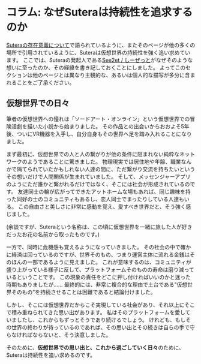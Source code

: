 # コラム: なぜSuteraは持続性を追求するのか

[Suteraの存在意義について](sutera/01-significance-of-sutera's-existence.md)で語られているように、またそのページが他の多くの場所で引用されているように、Suteraは仮想世界の持続性を強く追い求めています。
ここでは、Suteraの発起人である[See2et / しーぜっと](https://github.com/seee2et)がなぜそのような想いに至ったのか、その経緯を書き記しておくことにしました。
よってこのセクションは他のページとは異なり主観的な、あるいは個人的な描写が多分に含まれることをご了承ください。

## 仮想世界での日々

筆者の仮想世界への憧れは「ソードアート・オンライン」という仮想世界での冒険活劇を描いた小説から始まりました。
その作品との出会いからおおよそ5年後、ついにVR機器を入手し、自分自身もその世界へ足を踏み入れることになりました。

まず最初に、仮想世界での人と人の繋がりが他の条件に阻まれない純粋なネットワークのようであることに驚きました。
物理現実では居住地や年齢、職業なんかで隔てられていたかもしれない人達の間に、ただ繋がり交流を持ちたいというその想いだけで人間関係が生まれていました。
そして、メッセンジャーアプリのようにただ誰かと繋がれるだけではなく、そこには社会が形成されているのです。
友達同士の輪が広がってできたアットホームな場もあれば、同じ趣味を持った同好の士のコミュニティもあるし、恋人同士でまったりしている人達もいる。
この自由さと美しさに非常に感動を覚え、愛すべき世界だと、そう強く感じました。

(余談ですが、Suteraという名称は、この頃に仮想世界を一緒に旅した人が好きだったお花の名前から取ったものです。)

一方で、同時に危機感も覚えるようになっていきました。
その社会の中で確かに経済は回っているのですが、世界そのもの、つまり運営主体に流れる金銭はそのほんの一部であるように見えました。
これが意味するのは、コミュニティが盛り上がっている様子に反して、プラットフォームそのものの寿命は磨り減っているということです。
この現象の責任をどこに押し付ければいいのかと迷った時期もありましたが......
最終的には、非常に複合的な理由で土台である"仮想世界そのもの"を持続させることは困難であると結論付けました。

しかし、そこには仮想世界だからこそ実現している社会があり、それ以上にそこで積み重ねられてきた思い出があります。
私はそのプラットフォームを愛していましたし、これからもずっとそうであり続けるでしょう。
けれども、もしその世界の終わりが待っているのであれば、その思い出とその続きは自らの手で守らなければならないと、そう決意しました。

そのために、**仮想世界での思い出と、これから過ごしていく日々**のために、Suteraは持続性を追い求めるのです。
